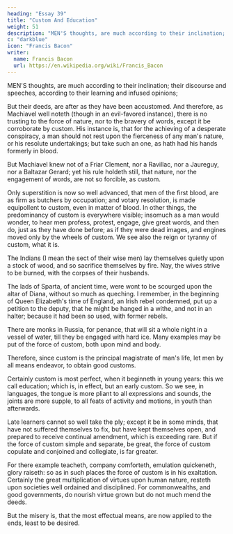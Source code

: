 ```yaml
---
heading: "Essay 39"
title: "Custom And Education"
weight: 51
description: "MEN'S thoughts, are much according to their inclination; their discourse and speeches, according to their learning and infused opinions"
c: "darkblue"
icon: "Francis Bacon"
writer:
  name: Francis Bacon
  url: https://en.wikipedia.org/wiki/Francis_Bacon
---
```



MEN'S thoughts, are much according to their inclination; their discourse and speeches, according to their learning and infused opinions; 

But their deeds, are after as they have been accustomed. And therefore, as Machiavel well noteth (though in an evil-favored instance), there is no trusting to the force of nature, nor to the bravery of words, except it be corroborate by custom. His instance is, that for the achieving of a desperate conspiracy, a man should not rest upon the fierceness of any man's nature, or his resolute undertakings; but take such an one, as hath had his hands formerly in blood. 

But Machiavel knew not of a Friar Clement, nor a Ravillac, nor a Jaureguy, nor a Baltazar Gerard; yet his rule holdeth still, that nature, nor the engagement of words, are not so forcible, as custom. 

Only superstition is now so well advanced, that men of the first blood, are as firm as butchers by occupation; and votary resolution, is made equipollent to custom, even in matter of blood. In other things, the predominancy of custom is everywhere visible; insomuch as a man would wonder, to hear men profess, protest, engage, give great words, and then do, just as they have done before; as if they were dead images, and engines moved only by the wheels of custom. We see also the reign or tyranny of custom, what it is.

The Indians (I mean the sect of their wise men) lay themselves quietly upon a stock of wood, and so sacrifice themselves by fire. Nay, the wives strive to be burned, with the corpses of their husbands. 

The lads of Sparta, of ancient time, were wont to be scourged upon the altar of Diana, without so much as queching. I remember, in the beginning of Queen Elizabeth's time of England, an Irish rebel condemned, put up a petition to the deputy, that he might be hanged in a withe, and not in an halter; because it had been so used, with former rebels.

There are monks in Russia, for penance, that will sit a whole night in a vessel of water, till they be engaged with hard ice. Many examples may be put of the force of custom, both upon mind and body. 

Therefore, since custom is the principal magistrate of man's life, let men by all means endeavor, to obtain good customs. 

Certainly custom is most perfect, when it beginneth in young years: this we call education; which is, in effect, but an early custom. So we see, in languages, the tongue is more pliant to all expressions and sounds, the joints are more supple, to all feats of activity and motions, in youth than afterwards. 

Late learners cannot so well take the ply; except it be in some minds, that have not suffered themselves to fix, but have kept themselves open, and prepared to receive continual amendment, which is exceeding rare. But if the force of custom simple and separate, be great, the force of custom copulate and conjoined and collegiate, is far greater. 

For there example teacheth, company comforteth, emulation quickeneth, glory raiseth: so as in such places the force of custom is in his exaltation. Certainly the great multiplication of virtues upon human nature, resteth upon societies well ordained and disciplined. For commonwealths, and good governments, do nourish virtue grown but do not much mend the deeds.

But the misery is, that the most effectual means, are now applied to the ends, least to be desired.
